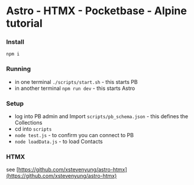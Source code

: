 # Astro - HTMX - Pocketbase - Alpine tutorial

### Install
`npm i`


### Running
* in one terminal `./scripts/start.sh` - this starts PB
* in another terminal `npm run dev` - this starts Astro

### Setup
* log into PB admin and Import `scripts/pb_schema.json` - this defines the Collections
* cd into `scripts`
* `node test.js` - to confirm you can connect to PB
* `node loadData.js` - to load Contacts

### HTMX
see [https://github.com/xstevenyung/astro-htmx](https://github.com/xstevenyung/astro-htmx)